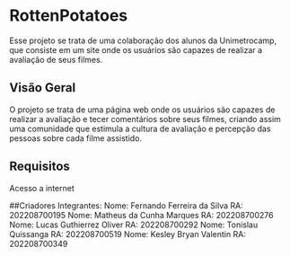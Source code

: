 # RottenPotatoes
Esse projeto se trata de uma colaboração dos alunos da Unimetrocamp, que consiste em um site onde os usuários são capazes de realizar a avaliação de seus filmes.
## Visão Geral

O projeto se trata de uma página web onde os usuários são capazes de realizar a avaliação e tecer comentários sobre seus filmes, criando assim uma comunidade que estimula a cultura de avaliação e percepção das pessoas sobre cada filme assistido.

## Requisitos

Acesso a internet

##Criadores
Integrantes:
Nome: Fernando Ferreira da Silva RA: 202208700195
Nome: Matheus da Cunha Marques RA: 202208700276
Nome: Lucas Guthierrez Oliver RA: 202208700292
Nome: Tonislau Quissanga RA: 202208700519
Nome: Kesley Bryan Valentin RA: 202208700349
